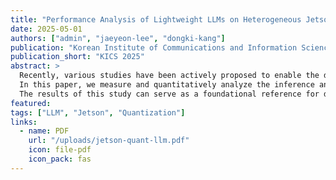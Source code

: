 ```yaml
---
title: "Performance Analysis of Lightweight LLMs on Heterogeneous Jetson Platforms"
date: 2025-05-01
authors: ["admin", "jaeyeon-lee", "dongki-kang"]
publication: "Korean Institute of Communications and Information Sciences (KICS) 2025"
publication_short: "KICS 2025"
abstract: >
  Recently, various studies have been actively proposed to enable the deployment, efficient inference, and training of lightweight large language models (LLMs) in edge device environments.
  In this paper, we measure and quantitatively analyze the inference and training performance of lightweight LLMs across heterogeneous NVIDIA Jetson platforms.
  The results of this study can serve as a foundational reference for designing edge-intelligent frameworks that provide generative AI services in IoT environments.
featured:
tags: ["LLM", "Jetson", "Quantization"]
links:
  - name: PDF
    url: "/uploads/jetson-quant-llm.pdf"
    icon: file-pdf
    icon_pack: fas
---
```

